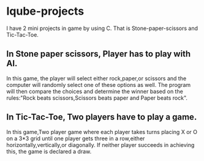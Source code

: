 # Iqube-projects
I have 2 mini projects in game by using C.
That is Stone-paper-scissors and Tic-Tac-Toe.
## In Stone paper scissors, Player has to play with AI.
In this game, the player will select either rock,paper,or scissors and the computer will randomly select one of these options as well.
The program will then compare the choices and determine the winner based on the rules:"Rock beats scissors,Scissors beats paper and Paper beats rock".
## In Tic-Tac-Toe, Two players have to play a game.
In this game,Two player game where each player takes turns placing X or O on a 3*3 grid until one player gets three in a row,either horizontally,vertically,or diagonally.
If neither player succeeds in achieving this, the game is declared a draw.


